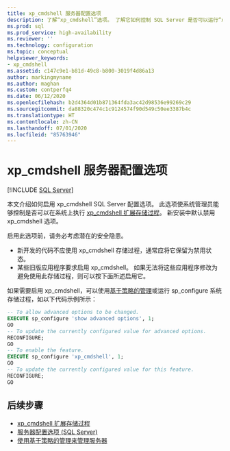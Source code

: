 ```yaml
---
title: xp_cmdshell 服务器配置选项
description: 了解“xp_cmdshell”选项。 了解它如何控制 SQL Server 是否可以运行“xp_cmdshell”扩展存储过程。 了解如何启用它。
ms.prod: sql
ms.prod_service: high-availability
ms.reviewer: ''
ms.technology: configuration
ms.topic: conceptual
helpviewer_keywords:
- xp_cmdshell
ms.assetid: c147c9e1-b81d-49c8-b800-3019f4d86a13
author: markingmyname
ms.author: maghan
ms.custom: contperfq4
ms.date: 06/12/2020
ms.openlocfilehash: b2d4364d01b871364fda3ac42d98536e99269c29
ms.sourcegitcommit: da88320c474c1c9124574f90d549c50ee3387b4c
ms.translationtype: HT
ms.contentlocale: zh-CN
ms.lasthandoff: 07/01/2020
ms.locfileid: "85763946"
---
```

# <a name="xp_cmdshell-server-configuration-option"></a>xp_cmdshell 服务器配置选项

 [!INCLUDE [SQL Server](../../includes/applies-to-version/sqlserver.md)]

本文介绍如何启用 xp_cmdshell SQL Server 配置选项。 此选项使系统管理员能够控制是否可以在系统上执行 [xp_cmdshell 扩展存储过程](../../relational-databases/system-stored-procedures/xp-cmdshell-transact-sql.md)。 新安装中默认禁用 xp_cmdshell 选项。

启用此选项前，请务必考虑潜在的安全隐患。

- 新开发的代码不应使用 xp_cmdshell 存储过程，通常应将它保留为禁用状态。
- 某些旧版应用程序要求启用 xp_cmdshell。 如果无法将这些应用程序修改为避免使用此存储过程，则可以按下面所述启用它。

如果需要启用 xp_cmdshell，可以使用[基于策略的管理](../../relational-databases/policy-based-management/administer-servers-by-using-policy-based-management.md)或运行 sp_configure 系统存储过程，如以下代码示例所示：  
  
``` sql
-- To allow advanced options to be changed.  
EXECUTE sp_configure 'show advanced options', 1;  
GO  
-- To update the currently configured value for advanced options.  
RECONFIGURE;  
GO  
-- To enable the feature.  
EXECUTE sp_configure 'xp_cmdshell', 1;  
GO  
-- To update the currently configured value for this feature.  
RECONFIGURE;  
GO  
```  
  
## <a name="next-steps"></a>后续步骤

- [xp_cmdshell 扩展存储过程](../../relational-databases/system-stored-procedures/xp-cmdshell-transact-sql.md)
- [服务器配置选项 (SQL Server)](server-configuration-options-sql-server.md)
- [使用基于策略的管理来管理服务器](../../relational-databases/policy-based-management/administer-servers-by-using-policy-based-management.md)  
